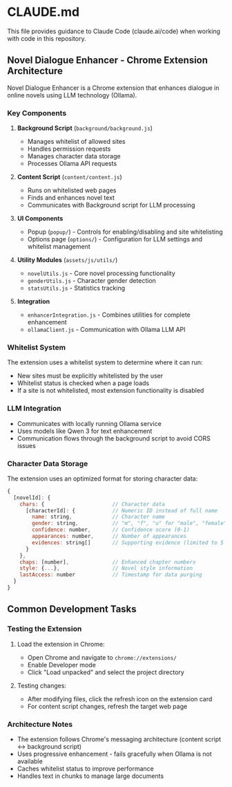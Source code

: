 # CLAUDE.md

This file provides guidance to Claude Code (claude.ai/code) when working with code in this repository.

## Novel Dialogue Enhancer - Chrome Extension Architecture

Novel Dialogue Enhancer is a Chrome extension that enhances dialogue in online novels using LLM technology (Ollama).

### Key Components

1. **Background Script** (`background/background.js`)
   - Manages whitelist of allowed sites
   - Handles permission requests
   - Manages character data storage
   - Processes Ollama API requests

2. **Content Script** (`content/content.js`)
   - Runs on whitelisted web pages
   - Finds and enhances novel text
   - Communicates with Background script for LLM processing

3. **UI Components**
   - Popup (`popup/`) - Controls for enabling/disabling and site whitelisting
   - Options page (`options/`) - Configuration for LLM settings and whitelist management

4. **Utility Modules** (`assets/js/utils/`)
   - `novelUtils.js` - Core novel processing functionality
   - `genderUtils.js` - Character gender detection
   - `statsUtils.js` - Statistics tracking

5. **Integration**
   - `enhancerIntegration.js` - Combines utilities for complete enhancement
   - `ollamaClient.js` - Communication with Ollama LLM API

### Whitelist System

The extension uses a whitelist system to determine where it can run:

- New sites must be explicitly whitelisted by the user
- Whitelist status is checked when a page loads
- If a site is not whitelisted, most extension functionality is disabled

### LLM Integration

- Communicates with locally running Ollama service
- Uses models like Qwen 3 for text enhancement
- Communication flows through the background script to avoid CORS issues

### Character Data Storage

The extension uses an optimized format for storing character data:

```javascript
{
  [novelId]: {
    chars: {                      // Character data
      [characterId]: {            // Numeric ID instead of full name
        name: string,             // Character name
        gender: string,           // "m", "f", "u" for "male", "female", "unknown"
        confidence: number,       // Confidence score (0-1)
        appearances: number,      // Number of appearances
        evidences: string[]       // Supporting evidence (limited to 5 entries)
      }
    },
    chaps: [number],              // Enhanced chapter numbers
    style: {...},                 // Novel style information
    lastAccess: number            // Timestamp for data purging
  }
}
```

## Common Development Tasks

### Testing the Extension

1. Load the extension in Chrome:
   - Open Chrome and navigate to `chrome://extensions/`
   - Enable Developer mode
   - Click "Load unpacked" and select the project directory

2. Testing changes:
   - After modifying files, click the refresh icon on the extension card
   - For content script changes, refresh the target web page

### Architecture Notes

- The extension follows Chrome's messaging architecture (content script <-> background script)
- Uses progressive enhancement - fails gracefully when Ollama is not available
- Caches whitelist status to improve performance
- Handles text in chunks to manage large documents

